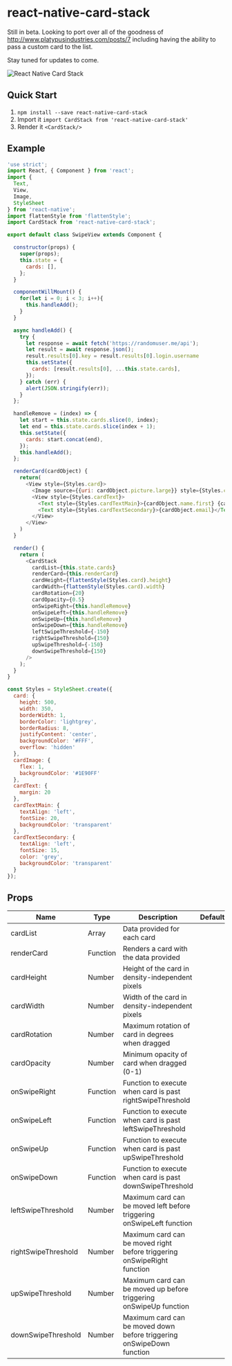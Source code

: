 # react-native-card-stack

Still in beta. Looking to port over all of the goodness of http://www.platypusindustries.com/posts/7 including having the ability to pass a custom card to the list.

Stay tuned for updates to come.

![React Native Card Stack](https://github.com/ridgeO/react-native-card-stack/blob/master/ScreenCaptures/CardsSwipeapbleSmall.gif?raw=true)

## Quick Start
1. `npm install --save react-native-card-stack`
2. Import it `import CardStack from 'react-native-card-stack'`
3. Render it `<CardStack/>`

## Example
```javascript
'use strict';
import React, { Component } from 'react';
import {
  Text,
  View,
  Image,
  StyleSheet
} from 'react-native';
import flattenStyle from 'flattenStyle';
import CardStack from 'react-native-card-stack';

export default class SwipeView extends Component {

  constructor(props) {
    super(props);
    this.state = {
      cards: [],
    };
  }

  componentWillMount() {
    for(let i = 0; i < 3; i++){
      this.handleAdd();
    }
  }

  async handleAdd() {
    try {
      let response = await fetch('https://randomuser.me/api');
      let result = await response.json();
      result.results[0].key = result.results[0].login.username
      this.setState({
        cards: [result.results[0], ...this.state.cards],
      });
    } catch (err) {
      alert(JSON.stringify(err));
    }
  };

  handleRemove = (index) => {
    let start = this.state.cards.slice(0, index);
    let end = this.state.cards.slice(index + 1);
    this.setState({
      cards: start.concat(end),
    });
    this.handleAdd();
  };

  renderCard(cardObject) {
    return(
      <View style={Styles.card}>
        <Image source={{uri: cardObject.picture.large}} style={Styles.cardImage}/>
        <View style={Styles.cardText}>
          <Text style={Styles.cardTextMain}>{cardObject.name.first} {cardObject.name.last}</Text>
          <Text style={Styles.cardTextSecondary}>{cardObject.email}</Text>
        </View>
      </View>
    )
  }

  render() {
    return (
      <CardStack
        cardList={this.state.cards}
        renderCard={this.renderCard}
        cardHeight={flattenStyle(Styles.card).height}
        cardWidth={flattenStyle(Styles.card).width}
        cardRotation={20}
        cardOpacity={0.5}
        onSwipeRight={this.handleRemove}
        onSwipeLeft={this.handleRemove}
        onSwipeUp={this.handleRemove}
        onSwipeDown={this.handleRemove}
        leftSwipeThreshold={-150}
        rightSwipeThreshold={150}
        upSwipeThreshold={-150}
        downSwipeThreshold={150}
      />
    );
  }
}

const Styles = StyleSheet.create({
  card: {
    height: 500,
    width: 350,
    borderWidth: 1,
    borderColor: 'lightgrey',
    borderRadius: 8,
    justifyContent: 'center',
    backgroundColor: '#FFF',
    overflow: 'hidden'
  },
  cardImage: {
    flex: 1,
    backgroundColor: '#1E90FF'
  },
  cardText: {
    margin: 20
  },
  cardTextMain: {
    textAlign: 'left',
    fontSize: 20,
    backgroundColor: 'transparent'
  },
  cardTextSecondary: {
    textAlign: 'left',
    fontSize: 15,
    color: 'grey',
    backgroundColor: 'transparent'
  }
});
```

## Props

| Name              | Type     | Description                                                 | Default      |
|-------------------|----------|-------------------------------------------------------------|--------------|
| cardList          | Array    | Data provided for each card                                 |              |
| renderCard        | Function | Renders a card with the data provided                       |              |
| cardHeight        | Number   | Height of the card in density-independent pixels            |              |
| cardWidth         | Number   | Width of the card in density-independent pixels             |              |
| cardRotation      | Number   | Maximum rotation of card in degrees when dragged            |              |
| cardOpacity       | Number   | Minimum opacity of card when dragged (0-1)                  |              |
| onSwipeRight      | Function | Function to execute when card is past rightSwipeThreshold   |              |
| onSwipeLeft       | Function | Function to execute when card is past leftSwipeThreshold    |              |
| onSwipeUp         | Function | Function to execute when card is past upSwipeThreshold      |              |
| onSwipeDown       | Function | Function to execute when card is past downSwipeThreshold    |              |
| leftSwipeThreshold | Number   | Maximum card can be moved left before triggering onSwipeLeft function |             |
| rightSwipeThreshold | Number  | Maximum card can be moved right before triggering onSwipeRight function |             |
| upSwipeThreshold  | Number   | Maximum card can be moved up before triggering onSwipeUp function |             |
| downSwipeThreshold | Number   | Maximum card can be moved down before triggering onSwipeDown function |             |

